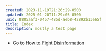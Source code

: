 ```yaml
---
created: 2023-11-19T21:26:29-0500
updated: 2025-01-20T11:29:05-0500
uuid: 8805aaf3-0457-485d-aeb8-42892b13e65f
title: Index
description: mostly a test page
---
```


- Go to [How to Fight Disinformation](How-to-Fight-Disinformation)
